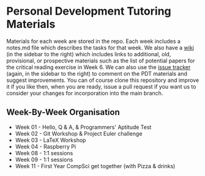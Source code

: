 # Personal Development Tutoring Materials

Materials for each week are stored in the repo. Each week includes a notes.md file which describes the tasks for that week. We also have a [wiki](https://github.com/siwells/pdt_materials/wiki) (in the sidebar to the right) which includes links to additional, old, provisional, or prospective materials such as the list of potential papers for the critical reading exercise in Week 6. We can also use the [issue tracker](https://github.com/siwells/pdt_materials/issues) (again, in the sidebar to the right) to comment on the PDT materials and suggest improvements. You can of course clone this repository and improve it if you like then, when you are ready, issue a pull request if you want us to consider your changes for incorporation into the main branch.

## Week-By-Week Organisation
+ Week 01 - Hello, Q & A, & Programmers' Aptitude Test
+ Week 02 - Git Workshop & Project Euler challenge
+ Week 03 - LaTeX Workshop
+ Week 04 - Raspberry Pi
+ Week 08 - 1:1 sessions
+ Week 09 - 1:1 sessions
+ Week 11 - First Year CompSci get together (with Pizza & drinks)

